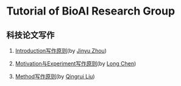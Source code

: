 # Tutorial of BioAI Research Group

## 科技论文写作
1. [Introduction写作原则](/tutorial/1.md)(by [Jinyu Zhou](https://jacklingroup.github.io/author/jinyu-zhou/))
2. [Motivation与Experiment写作原则](/tutorial/2.md)(by [Long Chen](https://jacklingroup.github.io/author/long-chen/))

4. [Method写作原则](/tutorial/4.md)(by [Qingrui Liu](https://jacklingroup.github.io/author/qingrui-liu/))